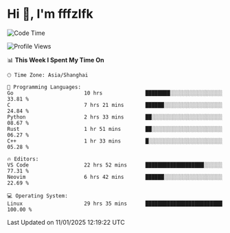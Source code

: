 # Hi 👋, I'm fffzlfk

<!--START_SECTION:waka-->
![Code Time](http://img.shields.io/badge/Code%20Time-1%2C124%20hrs%2058%20mins-blue)

![Profile Views](http://img.shields.io/badge/Profile%20Views-0-blue)

📊 **This Week I Spent My Time On** 

```text
🕑︎ Time Zone: Asia/Shanghai

💬 Programming Languages: 
Go                       10 hrs              ████████░░░░░░░░░░░░░░░░░   33.81 % 
C                        7 hrs 21 mins       ██████░░░░░░░░░░░░░░░░░░░   24.84 % 
Python                   2 hrs 33 mins       ██░░░░░░░░░░░░░░░░░░░░░░░   08.67 % 
Rust                     1 hr 51 mins        ██░░░░░░░░░░░░░░░░░░░░░░░   06.27 % 
C++                      1 hr 33 mins        █░░░░░░░░░░░░░░░░░░░░░░░░   05.28 % 

🔥 Editors: 
VS Code                  22 hrs 52 mins      ███████████████████░░░░░░   77.31 % 
Neovim                   6 hrs 42 mins       ██████░░░░░░░░░░░░░░░░░░░   22.69 % 

💻 Operating System: 
Linux                    29 hrs 35 mins      █████████████████████████   100.00 % 
```


 Last Updated on 11/01/2025 12:19:22 UTC
<!--END_SECTION:waka-->

